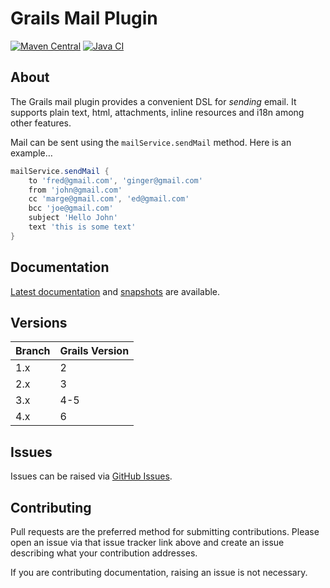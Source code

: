 # Grails Mail Plugin

[![Maven Central](https://img.shields.io/maven-central/v/org.grails.plugins/mail.svg?label=Maven%20Central)](https://central.sonatype.com/artifact/org.grails.plugins/mail)
[![Java CI](https://github.com/grails/grails-mail/actions/workflows/gradle.yml/badge.svg?event=push)](https://github.com/grails/grails-mail/actions/workflows/gradle.yml)

## About

The Grails mail plugin provides a convenient DSL for _sending_ email. It supports plain text, html, attachments, inline resources and i18n among other features.

Mail can be sent using the `mailService.sendMail` method. Here is an example…
```groovy
mailService.sendMail {
    to 'fred@gmail.com', 'ginger@gmail.com'
    from 'john@gmail.com'
    cc 'marge@gmail.com', 'ed@gmail.com'
    bcc 'joe@gmail.com'
    subject 'Hello John'
    text 'this is some text'
}
```

## Documentation

[Latest documentation](https://grails.github.io/grails-mail/latest/) and [snapshots](https://grails.github.io/grails-mail/snapshot/) are available.

## Versions

| Branch | Grails Version |
|--------|----------------|
| 1.x    | 2              |
| 2.x    | 3              |
| 3.x    | 4-5            |
| 4.x    | 6              |

## Issues

Issues can be raised via [GitHub Issues](https://github.com/grails/grails-mail/issues).

## Contributing

Pull requests are the preferred method for submitting contributions. Please open an issue via that issue tracker link above and create an issue describing what your contribution addresses.

If you are contributing documentation, raising an issue is not necessary.
